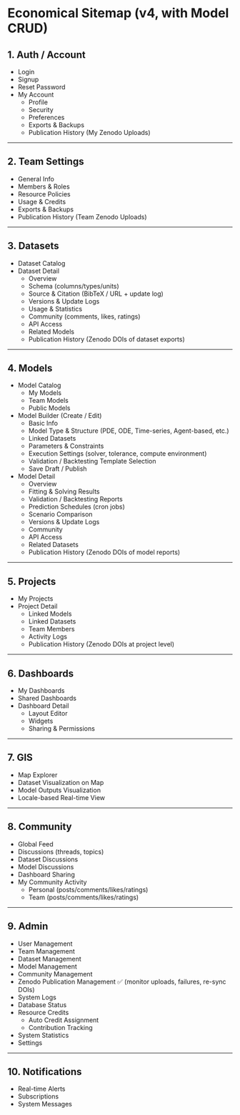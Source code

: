 # Economical Sitemap (v4, with Model CRUD)

## 1. Auth / Account
- Login
- Signup
- Reset Password
- My Account
  - Profile
  - Security
  - Preferences
  - Exports & Backups
  - Publication History (My Zenodo Uploads)

---

## 2. Team Settings
- General Info
- Members & Roles
- Resource Policies
- Usage & Credits
- Exports & Backups
- Publication History (Team Zenodo Uploads)

---

## 3. Datasets
- Dataset Catalog
- Dataset Detail
  - Overview
  - Schema (columns/types/units)
  - Source & Citation (BibTeX / URL + update log)
  - Versions & Update Logs
  - Usage & Statistics
  - Community (comments, likes, ratings)
  - API Access
  - Related Models
  - Publication History (Zenodo DOIs of dataset exports)

---

## 4. Models
- Model Catalog
  - My Models
  - Team Models
  - Public Models
- Model Builder (Create / Edit)
  - Basic Info
  - Model Type & Structure (PDE, ODE, Time-series, Agent-based, etc.)
  - Linked Datasets
  - Parameters & Constraints
  - Execution Settings (solver, tolerance, compute environment)
  - Validation / Backtesting Template Selection
  - Save Draft / Publish
- Model Detail
  - Overview
  - Fitting & Solving Results
  - Validation / Backtesting Reports
  - Prediction Schedules (cron jobs)
  - Scenario Comparison
  - Versions & Update Logs
  - Community
  - API Access
  - Related Datasets
  - Publication History (Zenodo DOIs of model reports)

---

## 5. Projects
- My Projects
- Project Detail
  - Linked Models
  - Linked Datasets
  - Team Members
  - Activity Logs
  - Publication History (Zenodo DOIs at project level)

---

## 6. Dashboards
- My Dashboards
- Shared Dashboards
- Dashboard Detail
  - Layout Editor
  - Widgets
  - Sharing & Permissions

---

## 7. GIS
- Map Explorer
- Dataset Visualization on Map
- Model Outputs Visualization
- Locale-based Real-time View

---

## 8. Community
- Global Feed
- Discussions (threads, topics)
- Dataset Discussions
- Model Discussions
- Dashboard Sharing
- My Community Activity
  - Personal (posts/comments/likes/ratings)
  - Team (posts/comments/likes/ratings)

---

## 9. Admin
- User Management
- Team Management
- Dataset Management
- Model Management
- Community Management
- Zenodo Publication Management ✅ (monitor uploads, failures, re-sync DOIs)
- System Logs
- Database Status
- Resource Credits
  - Auto Credit Assignment
  - Contribution Tracking
- System Statistics
- Settings

---

## 10. Notifications
- Real-time Alerts
- Subscriptions
- System Messages
